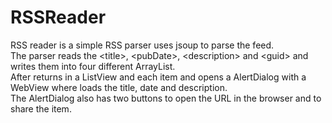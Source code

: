 RSSReader
=========

RSS reader is a simple RSS parser uses jsoup to parse the feed.<br>
The parser reads the &lt;title&gt;, &lt;pubDate&gt;, &lt;description&gt; and &lt;guid&gt; and writes them into four different ArrayList.<br>
After returns in a ListView and each item and opens a AlertDialog with a WebView where loads the title, date and description.<br>
The AlertDialog also has two buttons to open the URL in the browser and to share the item.
